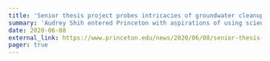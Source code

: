 ```yaml
---
title: 'Senior thesis project probes intricacies of groundwater cleanup'
summary: 'Audrey Shih entered Princeton with aspirations of using science to protect vulnerable people from allergens. “I have a severe peanut allergy, and I thought I might help come up with a method to detect allergens in food,” said Shih.'
date: 2020-06-08
external_link: https://www.princeton.edu/news/2020/06/08/senior-thesis-project-probes-intricacies-groundwater-cleanup
pager: true
---
```


<!--more-->
